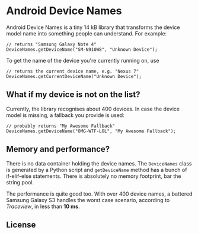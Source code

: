 Android Device Names
===================

Android Device Names is a tiny 14 kB library that transforms the device model name into something people can understand. For example:

```
// returns "Samsung Galaxy Note 4"
DeviceNames.getDeviceName("SM-N910W8", "Unknown Device"); 
```

To get the name of the device you're currently running on, use

```
// returns the current device name, e.g. "Nexus 7"
DeviceNames.getCurrentDeviceName("Unknown Device"); 
```

What if my device is not on the list?
---

Currently, the library recognises about 400 devices. In case the device model is missing, a fallback you provide is used:

```
// probably returns "My Awesome Fallback"
DeviceNames.getDeviceName("OMG-WTF-LOL", "My Awesome Fallback"); 
```

Memory and performance?
---

There is no data container holding the device names. The `DeviceNames` class is generated by a Python script and `getDeviceName` method has a bunch of if-elif-else statements. There is absolutely no memory footprint, bar the string pool. 

The performance is quite good too. With over 400 device names, a battered Samsung Galaxy S3 handles the worst case scenario, according to *Traceview*, in less than **10 ms**.

License
---
